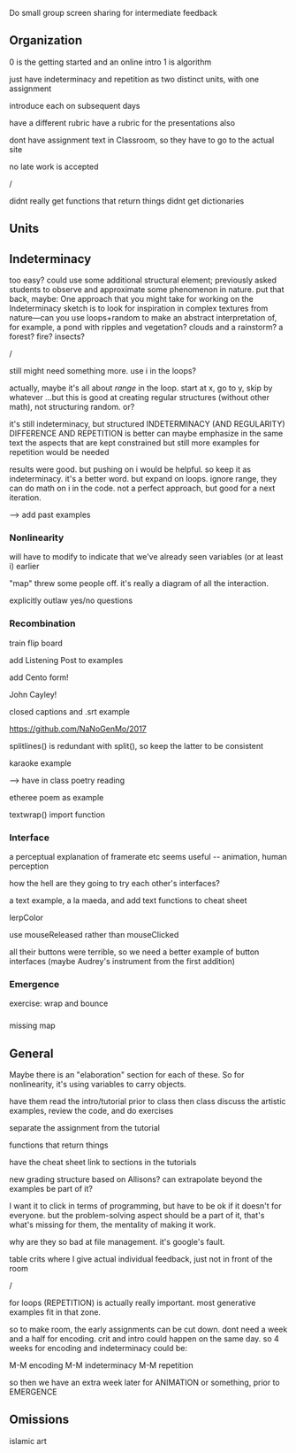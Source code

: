 
Do small group screen sharing for intermediate feedback

## Organization

0 is the getting started and an online intro
1 is algorithm


just have indeterminacy and repetition as two distinct units, with one assignment

introduce each on subsequent days


have a different rubric
have a rubric for the presentations also

dont have assignment text in Classroom, so they have to go to the actual site

no late work is accepted

/

didnt really get functions that return things
didnt get dictionaries

## Units

## Indeterminacy

too easy? could use some additional structural element; previously asked students to observe and approximate some phenomenon in nature. put that back, maybe:
One approach that you might take for working on the Indeterminacy sketch is to look for inspiration in complex textures from nature—can you use loops+random to make an abstract interpretation of, for example, a pond with ripples and vegetation? clouds and a rainstorm? a forest? fire? insects?

/

still might need something more. use i in the loops?

actually, maybe it's all about _range_ in the loop. start at x, go to y, skip by whatever
...but this is good at creating regular structures (without other math), not structuring random. or?

it's still indeterminacy, but structured
INDETERMINACY (AND REGULARITY)
DIFFERENCE AND REPETITION is better
can maybe emphasize in the same text the aspects that are kept constrained
but still more examples for repetition would be needed

results were good. but pushing on i would be helpful.
so keep it as indeterminacy. it's a better word. but expand on loops. ignore range, they can do math on i in the code. not a perfect approach, but good for a next iteration.  

--> add past examples


### Nonlinearity

will have to modify to indicate that we've already seen variables (or at least i) earlier

"map" threw some people off. it's really a diagram of all the interaction.

explicitly outlaw yes/no questions


### Recombination

train flip board

add Listening Post to examples

add Cento form!

John Cayley!

closed captions and .srt example

https://github.com/NaNoGenMo/2017

splitlines() is redundant with split(), so keep the latter to be consistent

karaoke example

--> have in class poetry reading

etheree poem   as example

textwrap() import function


### Interface

a perceptual explanation of framerate etc seems useful -- animation, human perception

how the hell are they going to try each other's interfaces?

a text example, a la maeda, and add text functions to cheat sheet

lerpColor

use mouseReleased
rather than mouseClicked

all their buttons were terrible, so we need a better example of button interfaces (maybe Audrey's instrument from the first addition)

### Emergence

exercise:
wrap and bounce


###

missing map


## General

Maybe there is an "elaboration" section for each of these. So for nonlinearity, it's using variables to carry objects.

have them read the intro/tutorial prior to class
then class discuss the artistic examples, review the code, and do exercises

separate the assignment from the tutorial

functions that return things

have the cheat sheet link to sections in the tutorials

new grading structure based on Allisons? can extrapolate beyond the examples be part of it?

I want it to click in terms of programming, but have to be ok if it doesn't for everyone. but the problem-solving aspect should be a part of it, that's what's missing for them, the mentality of making it work.

why are they so bad at file management. it's google's fault.


table crits where I give actual individual feedback, just not in front of the room

/

for loops (REPETITION) is actually really important. most generative examples fit in that zone.

so to make room, the early assignments can be cut down. dont need a week and a half for encoding. crit and intro could happen on the same day. so 4 weeks for encoding and indeterminacy could be:

M-M encoding
M-M indeterminacy
M-M repetition

so then we have an extra week later for ANIMATION or something, prior to EMERGENCE




## Omissions

islamic art
